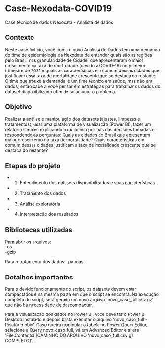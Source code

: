 # Case-Nexodata-COVID19
Case técnico de dados Nexodata - Analista de dados

## Contexto
Neste case fictício, você como o novo Analista de Dados tem uma demanda do time de epidemiologia da Nexodata de entender quais são as regiões pelo Brasil, nas granularidade de Cidade, que apresentaram o maior crescimento na taxa de mortalidade (devido a COVID-19) no primeiro trimestre de 2021 e quais as características em comum dessas cidades que justificam essa taxa de mortalidade crescente que se destaca do restante. O time que trouxe a demanda, é um time técnico em saúde, mas não em dados, então cabe a você pensar em estratégias para trabalhar os dados do dataset disponibilizado afim de solucionar o problema.

## Objetivo
Realizar a análise e manipulação dos datasets (ajustes, limpezas e tratamentos), usar uma plataforma de visualização (Power BI), fazer um relatório simples explicando o raciocínio por trás das decisões tomadas e respondendo as perguntas: Quais as cidades do Brasil que apresentam maior crescimento na taxa de mortalidade? Quais características em comum dessas cidades justificam a taxa de mortalidade crescente que se destaca do restante?

## Etapas do projeto
- 1. Entendimento dos datasets disponibilizados e suas características
- 2. Tratamento dos dados
- 3. Análise exploratória
- 4. Interpretação dos resultados

## Bibliotecas utilizadas
Para abrir os arquivos: <br>
-os <br>
-gzip <br>

Para o tratamento dos dados:
-pandas

## Detalhes importantes
Para o devido funcionamento do script, os datasets devem estar compactados e na mesma pasta em que o script se encontra. Na execução completa do script, será gerado um novo arquivo 'novo_caso_full.csv.gz' que não há necessidade de descompactar.

Para a visualização dos dados no Power BI, você deve ter o Power BI Desktop instalado e depois basta executar o arquivo 'novo_caso_full - Relatório.pbix'. Caso queira manipular a tabela no Power Query Editor, selecione a Query novo_caso_full, vá em Advanced Editor e altere 'File.Contents('[CAMINHO DO ARQUIVO 'novo_caso_full.csv.gz' COMPLETO]')'.

